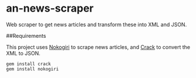 an-news-scraper
===============

Web scraper to get news articles and transform these into XML and JSON.

##Requirements

This project uses
[Nokogiri](https://github.com/sparklemotion/nokogiri)
to scrape news articles, and
[Crack](https://github.com/jnunemaker/crack)
to convert the XML to JSON.

	gem install crack
	gem install nokogiri
